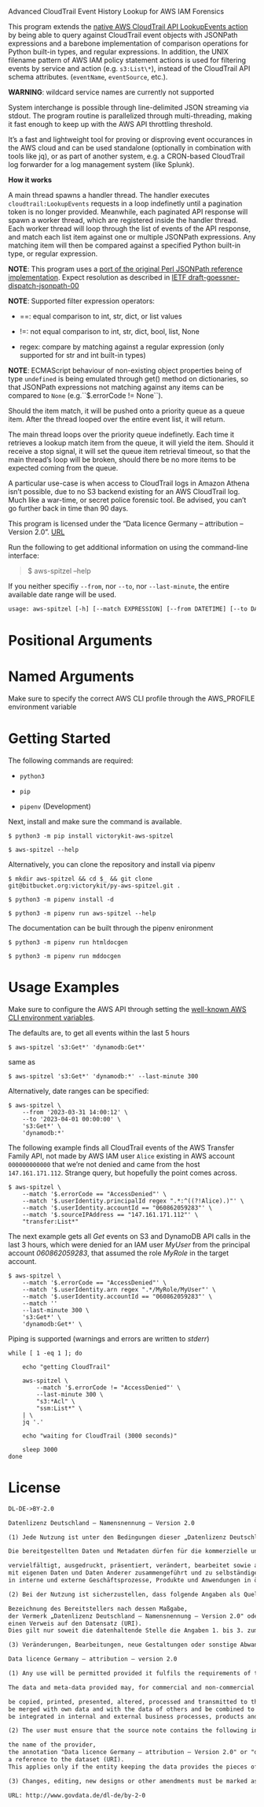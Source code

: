Advanced CloudTrail Event History Lookup for AWS IAM Forensics

This program extends the 
[native AWS CloudTrail API LookupEvents action](https://docs.aws.amazon.com/awscloudtrail/latest/APIReference/API_LookupEvents.html) by being 
able to query against CloudTrail event objects with JSONPath expressions and a 
barebone implementation of comparison operations for Python built-in types, and
regular expressions. In addition, the UNIX filename pattern of AWS IAM policy 
statement actions is used for filtering events by service and action 
(e.g. `s3:List\*`), instead of the CloudTrail API schema attributes.
(`eventName`, `eventSource`, etc.).

**WARNING**: wildcard service names are currently not supported

System interchange is possible through line-delimited JSON streaming via stdout.
The program routine is parallelized through multi-threading, making it fast 
enough to keep up with the AWS API throttling threshold.

It’s a fast and lightweight tool for proving or disproving event occurances in 
the AWS cloud and can be used standalone (optionally in combination with tools 
like jq), or as part of another system, e.g. a CRON-based CloudTrail log 
forwarder for a log management system (like Splunk).

**How it works**

A main thread spawns a handler thread. The handler executes 
`cloudtrail:LookupEvents` requests in a loop indefinetly until a 
pagination token is no longer provided. Meanwhile, each paginated API response 
will spawn a worker thread, which are registered inside the handler thread. 
Each worker thread will loop through the list of events of the API response, 
and match each list item against one or multiple JSONPath expressions. Any 
matching item will then be compared against a specified Python built-in type, 
or regular expression.

**NOTE**: This program uses a 
[port of the original Perl JSONPath reference implementation](http://www.ultimate.com/phil/python/#jsonpath). 
Expect resolution as described in 
[IETF draft-goessner-dispatch-jsonpath-00](https://datatracker.ietf.org/doc/draft-goessner-dispatch-jsonpath/)

**NOTE**: Supported filter expression operators:


* ==: equal comparison to int, str, dict, or list values


* !=: not equal comparison to int, str, dict, bool, list, None


* regex: compare by matching against a regular expression (only supported 
for str and int built-in types)

**NOTE**: ECMAScript behaviour of non-existing object properties being of type 
`undefined` is being emulated through get() method on dictionaries, so 
that JSONPath expressions not matching against any items can be compared 
to `None` (e.g.\`\`$.errorCode != None\`\`).

Should the item match, it will be pushed onto a priority queue as a queue item. 
After the thread looped over the entire event list, it will return.

The main thread loops over the priority queue indefinetly. Each time it 
retrieves a lookup match item from the queue, it will yield the item. Should it 
receive a stop signal, it will set the queue item retrieval timeout, so that
the main thread’s loop will be broken, should there be no more items to be 
expected coming from the queue.

A particular use-case is when access to CloudTrail logs in Amazon Athena 
isn’t possible, due to no S3 backend existing for an AWS CloudTrail log. Much 
like a war-time, or secret police forensic tool. Be advised, you can’t go 
further back in time than 90 days.

This program is licensed under the 
“Data licence Germany – attribution – Version 2.0”.
[URL](http://www.govdata.de/dl-de/by-2-0)

Run the following to get additional information on using the command-line 
interface:

> $ aws-spitzel –help

If you neither specifiy `--from`, nor `--to`, nor `--last-minute`, the 
entire available date range will be used.


```default
usage: aws-spitzel [-h] [--match EXPRESSION] [--from DATETIME] [--to DATETIME] [--last-minute MINUTES] IAM_ACTION [IAM_ACTION ...]
```

# Positional Arguments

# Named Arguments

Make sure to specify the correct AWS CLI profile through the AWS_PROFILE environment variable


# Getting Started

The following commands are required:


* `python3`


* `pip`


* `pipenv` (Development)

Next, install and make sure the command is available.

```shell
$ python3 -m pip install victorykit-aws-spitzel
```

```shell
$ aws-spitzel --help
```

Alternatively, you can clone the repository and install via pipenv

```shell
$ mkdir aws-spitzel && cd $_ && git clone git@bitbucket.org:victorykit/py-aws-spitzel.git .
```

```shell
$ python3 -m pipenv install -d
```

```shell
$ python3 -m pipenv run aws-spitzel --help
```

The documentation can be built through the pipenv enironment

```shell
$ python3 -m pipenv run htmldocgen
```

```shell
$ python3 -m pipenv run mddocgen
```

# Usage Examples

Make sure to configure the AWS API through setting the [well-known AWS CLI
environment variables](https://docs.aws.amazon.com/cli/latest/userguide/cli-configure-envvars.html).

The defaults are, to get all events within the last 5 hours

```shell
$ aws-spitzel 's3:Get*' 'dynamodb:Get*'
```

same as

```shell
$ aws-spitzel 's3:Get*' 'dynamodb:*' --last-minute 300
```

Alternatively, date ranges can be specified:

```shell
$ aws-spitzel \
    --from '2023-03-31 14:00:12' \
    --to '2023-04-01 00:00:00' \
    's3:Get*' \
    'dynamodb:*'
```

The following example finds all CloudTrail events of the AWS Transfer Family
API, not made by AWS IAM user `Alice` existing in AWS account `000000000000`
that we’re not denied and came from the host `147.161.171.112`. Strange
query, but hopefully the point comes across.

```shell
$ aws-spitzel \
    --match '$.errorCode == "AccessDenied"' \
    --match '$.userIdentity.principalId regex ".*:^((?!Alice).)"' \
    --match '$.userIdentity.accountId == "060862059283"' \
    --match '$.sourceIPAddress == "147.161.171.112"' \
    "transfer:List*"
```

The next example gets all *Get* events on S3 and DynamoDB API calls in the last
3 hours, which were denied for an IAM user *MyUser* from the principal account
*060862059283*, that assumed the role *MyRole* in the target account.

```shell
$ aws-spitzel \
    --match '$.errorCode == "AccessDenied"' \
    --match '$.userIdentity.arn regex ".*/MyRole/MyUser"' \
    --match '$.userIdentity.accountId == "060862059283"' \
    --match ''
    --last-minute 300 \
    's3:Get*' \
    'dynamodb:Get*' \
```

Piping is supported (warnings and errors are written to *stderr*)

```shell
while [ 1 -eq 1 ]; do

    echo "getting CloudTrail"

    aws-spitzel \
        --match '$.errorCode != "AccessDenied"' \
        --last-minute 300 \
        "s3:*Acl" \
        "ssm:List*" \
    | \
    jq '.'

    echo "waiting for CloudTrail (3000 seconds)"

    sleep 3000
done
```

# License

```default
DL-DE->BY-2.0

Datenlizenz Deutschland – Namensnennung – Version 2.0

(1) Jede Nutzung ist unter den Bedingungen dieser „Datenlizenz Deutschland – Namensnennung – Version 2.0" zulässig.

Die bereitgestellten Daten und Metadaten dürfen für die kommerzielle und nicht kommerzielle Nutzung insbesondere

vervielfältigt, ausgedruckt, präsentiert, verändert, bearbeitet sowie an Dritte übermittelt werden;
mit eigenen Daten und Daten Anderer zusammengeführt und zu selbständigen neuen Datensätzen verbunden werden;
in interne und externe Geschäftsprozesse, Produkte und Anwendungen in öffentlichen und nicht öffentlichen elektronischen Netzwerken eingebunden werden.

(2) Bei der Nutzung ist sicherzustellen, dass folgende Angaben als Quellenvermerk enthalten sind:

Bezeichnung des Bereitstellers nach dessen Maßgabe,
der Vermerk „Datenlizenz Deutschland – Namensnennung – Version 2.0" oder „dl-de/by-2-0" mit Verweis auf den Lizenztext unter www.govdata.de/dl-de/by-2-0 sowie
einen Verweis auf den Datensatz (URI).
Dies gilt nur soweit die datenhaltende Stelle die Angaben 1. bis 3. zum Quellenvermerk bereitstellt.

(3) Veränderungen, Bearbeitungen, neue Gestaltungen oder sonstige Abwandlungen sind im Quellenvermerk mit dem Hinweis zu versehen, dass die Daten geändert wurden.

Data licence Germany – attribution – version 2.0

(1) Any use will be permitted provided it fulfils the requirements of this "Data licence Germany – attribution – Version 2.0".

The data and meta-data provided may, for commercial and non-commercial use, in particular

be copied, printed, presented, altered, processed and transmitted to third parties;
be merged with own data and with the data of others and be combined to form new and independent datasets;
be integrated in internal and external business processes, products and applications in public and non-public electronic networks.

(2) The user must ensure that the source note contains the following information:

the name of the provider,
the annotation "Data licence Germany – attribution – Version 2.0" or "dl-de/by-2-0" referring to the licence text available at www.govdata.de/dl-de/by-2-0, and
a reference to the dataset (URI).
This applies only if the entity keeping the data provides the pieces of information 1-3 for the source note.

(3) Changes, editing, new designs or other amendments must be marked as such in the source note.

URL: http://www.govdata.de/dl-de/by-2-0
```
